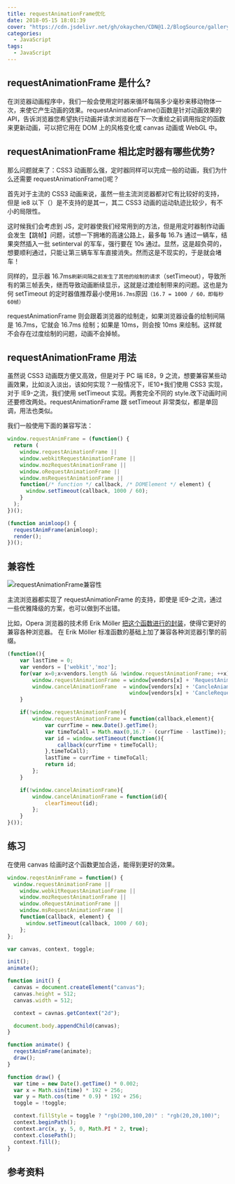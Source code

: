 ```yaml
---
title: requestAnimationFrame优化
date: 2018-05-15 18:01:39
cover: "https://cdn.jsdelivr.net/gh/okaychen/CDN@1.2/BlogSource/gallery/thumb_030.jpg"
categories:
  - JavaScript
tags:
  - JavaScript
---
```


## requestAnimationFrame 是什么?

在浏览器动画程序中，我们一般会使用定时器来循环每隔多少毫秒来移动物体一次，来使它产生动画的效果。requestAnimationFrame()函数是针对动画效果的 API，告诉浏览器您希望执行动画并请求浏览器在下一次重绘之前调用指定的函数来更新动画，可以把它用在 DOM 上的风格变化或 canvas 动画或 WebGL 中。

<!-- more -->

## requestAnimationFrame 相比定时器有哪些优势?

那么问题就来了：CSS3 动画那么强，定时器同样可以完成一般的动画，我们为什么还需要 requestAnimationFrame()呢？

首先对于主流的 CSS3 动画来说，虽然一些主流浏览器都对它有比较好的支持，但是 ie8 以下（）是不支持的是其一，其二 CSS3 动画的运动轨迹比较少，有不小的局限性。

这时候我们会考虑到 JS，定时器使我们经常用到的方法，但是用定时器制作动画会发生【跳帧】问题，试想一下拥堵的高速公路上，最多每 16.7s 通过一辆车，结果突然插入一批 setinterval 的军车，强行要在 10s 通过。显然，这是超负荷的，想要顺利通过，只能让第三辆车军车直接消失。然而这是不现实的，于是就会堵车！

同样的，显示器 16.7ms`刷新间隔之前发生了其他的绘制的请求`（setTimeout），导致所有的第三帧丢失，继而导致动画断续显示，这就是过渡绘制带来的问题。这也是为何 setTimeout 的定时器值推荐最小使用`16.7ms`原因`（16.7 = 1000 / 60，即每秒60帧）`

requestAnimationFrame 则会跟着浏览器的绘制走，如果浏览器设备的绘制间隔是 16.7ms，它就会 16.7ms 绘制；如果是 10ms，则会按 10ms 来绘制。这样就不会存在过度绘制的问题，动画不会掉帧。

## requestAnimationFrame 用法

虽然说 CSS3 动画既方便又高效，但是对于 PC 端 IE8，9 之流，想要兼容某些动画效果，比如淡入淡出，该如何实现？一般情况下，IE10+我们使用 CSS3 实现，对于 IE9-之流，我们使用 setTimeout 实现。两套完全不同的 style.改下动画时间还要修改两处。requestAnimationFrame 跟 setTimeout 非常类似，都是单回调，用法也类似。

我们一般使用下面的兼容写法：

```js
window.requestAnimFrame = (function() {
  return (
    window.requestAnimationFrame ||
    window.webkitRequestAnimationFrame ||
    window.mozRequestAnimationFrame ||
    window.oRequestAnimationFrame ||
    window.msRequestAnimationFrame ||
    function(/* function */ callback, /* DOMElement */ element) {
      window.setTimeout(callback, 1000 / 60);
    }
  );
})();

(function animloop() {
  requestAnimFrame(animloop);
  render();
})();
```

## 兼容性

![requestAnimationFrame兼容性](http://www.chenqaq.com/assets/images/CheckRequestAnimationFrame.jpg)

主流浏览器都实现了 requestAnimationFrame 的支持，即使是 IE9-之流，通过一些优雅降级的方案，也可以做到不出错。

比如，Opera 浏览器的技术师 Erik Möller [把这个函数进行的封装](https://blogs.opera.com/news/)，使得它更好的兼容各种浏览器。
在 Erik Möller 标准函数的基础上加了兼容各种浏览器引擎的前缀。

```js
(function(){
    var lastTime = 0;
    var vendors = ['webkit','moz'];
    for(var x=0;x<vendors.length && !window.requestAnimationFrame; ++x){
        window.requestAnimationFrame = window[vendors[x] + 'RequestAnimationFrame'];
        window.cancelAnimationFrame  = window[vendors[x] + 'CancleAniamtionFrame'] ||
                                       window[vendors[x] + 'CancleRequestAnimationFrame'];
    }

    if(!window.requestAnimationFrame){
        window.requestAnimationFrame = function(callback,element){
            var currTime = new.Date().getTime();
            var timeToCall = Math.max(0,16.7 - (currTime - lastTime));
            var id = window.setTimeout(function(){
                callback(currTime + timeToCall);
            },timeToCall);
            lastTime = currTime + timeToCall;
            return id;
        };
    }

    if(!window.cancelAnimationFrame){
        window.cancelAnimationFrame = function(id){
            clearTimeout(id);
        };
    }
}());
```

## 练习

在使用 canvas 绘画时这个函数更加合适，能得到更好的效果。

```js
window.reqestAnimFrame = function() {
  window.requestAnimationFrame ||
    window.webkitRequestAnimationFrame ||
    window.mozRequestAnimationFrame ||
    window.oRequestAnimationFrame ||
    window.msRequestAnimationFrame ||
    function(callback, element) {
      window.setTimeout(callback, 1000 / 60);
    };
};

var canvas, context, toggle;

init();
animate();

function init() {
  canvas = document.createElement("canvas");
  canvas.height = 512;
  canvas.width = 512;

  context = cavnas.getContext("2d");

  document.body.appendChild(canvas);
}

function animate() {
  reqestAnimFrame(animate);
  draw();
}

function draw() {
  var time = new Date().getTime() * 0.002;
  var x = Math.sin(time) * 192 + 256;
  var y = Math.cos(time * 0.9) * 192 + 256;
  toggle = !toggle;

  context.fillStyle = toggle ? "rgb(200,100,20)" : "rgb(20,20,100)";
  context.beginPath();
  context.arc(x, y, 5, 0, Math.PI * 2, true);
  context.closePath();
  context.fill();
}
```

## 参考资料
